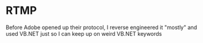 RTMP
====

Before Adobe opened up their protocol, I reverse engineered it "mostly" and used VB.NET just so I can keep up on weird VB.NET keywords
